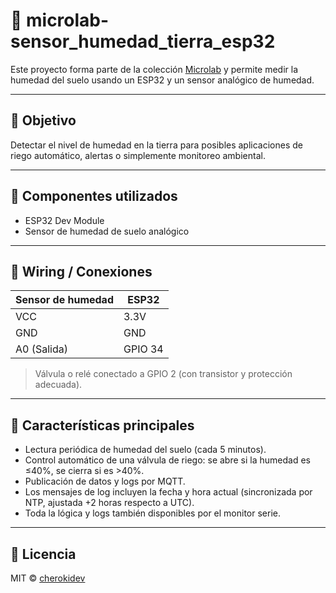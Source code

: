 # 🌱 microlab-sensor_humedad_tierra_esp32

Este proyecto forma parte de la colección [Microlab](https://github.com/cherokidev/microlab) y permite medir la humedad del suelo usando un ESP32 y un sensor analógico de humedad.

---

## 📌 Objetivo

Detectar el nivel de humedad en la tierra para posibles aplicaciones de riego automático, alertas o simplemente monitoreo ambiental.

---

## 🧰 Componentes utilizados

- ESP32 Dev Module
- Sensor de humedad de suelo analógico

---

## 🔌 Wiring / Conexiones

| Sensor de humedad | ESP32   |
| ----------------- | ------- |
| VCC               | 3.3V    |
| GND               | GND     |
| A0 (Salida)       | GPIO 34 |

> Válvula o relé conectado a GPIO 2 (con transistor y protección adecuada).

---

## 🚀 Características principales

- Lectura periódica de humedad del suelo (cada 5 minutos).
- Control automático de una válvula de riego: se abre si la humedad es ≤40%, se cierra si es >40%.
- Publicación de datos y logs por MQTT.
- Los mensajes de log incluyen la fecha y hora actual (sincronizada por NTP, ajustada +2 horas respecto a UTC).
- Toda la lógica y logs también disponibles por el monitor serie.

---

## 📜 Licencia

MIT © [cherokidev](https://github.com/cherokidev)
